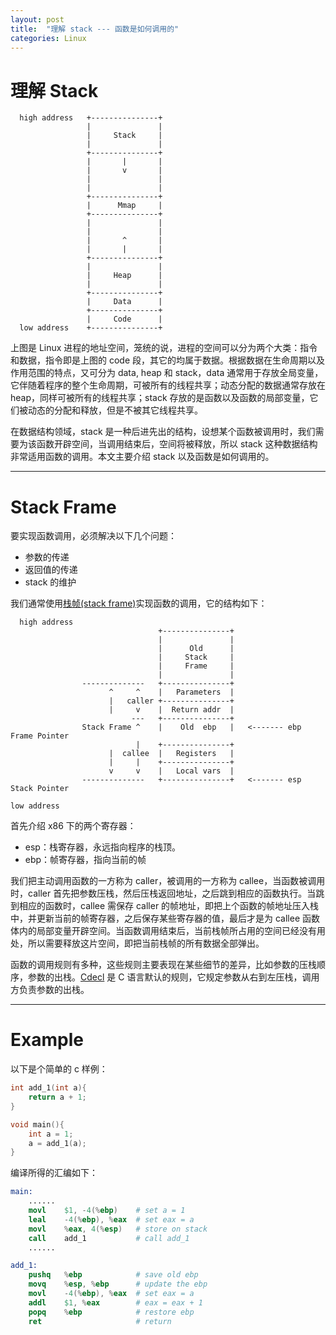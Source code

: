 ```yaml
---
layout: post
title:  "理解 stack --- 函数是如何调用的"
categories: Linux
---
```


# 理解 Stack

~~~
  high address   +---------------+
                 |               |
                 |     Stack     |
                 |               |
                 +---------------+
                 |       |       |
                 |       v       |
                 |               |
                 |               |
                 +---------------+
                 |      Mmap     |
                 +---------------+
                 |               |
                 |               |
                 |       ^       |
                 |       |       |
                 +---------------+
                 |               |
                 |     Heap      |
                 |               |
                 +---------------+
                 |     Data      | 
                 +---------------+
                 |     Code      |
  low address    +---------------+
~~~

上图是 Linux 进程的地址空间，笼统的说，进程的空间可以分为两个大类：指令和数据，指令即是上图的 code 段，其它的均属于数据。根据数据在生命周期以及作用范围的特点，又可分为 data, heap 和 stack，data 通常用于存放全局变量，它伴随着程序的整个生命周期，可被所有的线程共享；动态分配的数据通常存放在 heap，同样可被所有的线程共享；stack 存放的是函数以及函数的局部变量，它们被动态的分配和释放，但是不被其它线程共享。

在数据结构领域，stack 是一种后进先出的结构，设想某个函数被调用时，我们需要为该函数开辟空间，当调用结束后，空间将被释放，所以 stack 这种数据结构非常适用函数的调用。本文主要介绍 stack 以及函数是如何调用的。


-------

# Stack Frame

要实现函数调用，必须解决以下几个问题：

- 参数的传递
- 返回值的传递
- stack 的维护

我们通常使用[栈帧(stack frame)](https://en.wikipedia.org/wiki/Call_stack)实现函数的调用，它的结构如下：

~~~
  high address
                                 +---------------+
                                 |               |
                                 |      Old      |
                                 |     Stack     |
                                 |     Frame     |
                                 |               |
                --------------   +---------------+
                      ^     ^    |   Parameters  |
                      |   caller +---------------+
                      |     v    |  Return addr  |
                           ---   +---------------+
                Stack Frame ^    |    Old  ebp   |   <------- ebp  Frame Pointer
                            |    +---------------+
                      |  callee  |   Registers   |
                      |     |    +---------------+
                      v     v    |   Local vars  |
                --------------   +---------------+   <------- esp  Stack Pointer

low address  
~~~

首先介绍 x86 下的两个寄存器：

- esp：栈寄存器，永远指向程序的栈顶。
- ebp：帧寄存器，指向当前的帧

我们把主动调用函数的一方称为 caller，被调用的一方称为 callee，当函数被调用时，caller 首先把参数压栈，然后压栈返回地址，之后跳到相应的函数执行。当跳到相应的函数时，callee 需保存 caller 的帧地址，即把上个函数的帧地址压入栈中，并更新当前的帧寄存器，之后保存某些寄存器的值，最后才是为 callee 函数体内的局部变量开辟空间。当函数调用结束后，当前栈帧所占用的空间已经没有用处，所以需要释放这片空间，即把当前栈帧的所有数据全部弹出。

函数的调用规则有多种，这些规则主要表现在某些细节的差异，比如参数的压栈顺序，参数的出栈。[Cdecl](http://linux.die.net/man/1/cdecl) 是 C 语言默认的规则，它规定参数从右到左压栈，调用方负责参数的出栈。

----------

# Example

以下是个简单的 c 样例：

~~~ c 
int add_1(int a){
    return a + 1;
}

void main(){
    int a = 1;
    a = add_1(a);
}
~~~

编译所得的汇编如下：

~~~ s
main:
    ......
    movl    $1, -4(%ebp)    # set a = 1
    leal    -4(%ebp), %eax  # set eax = a
    movl    %eax, 4(%esp)   # store on stack
    call    add_1           # call add_1
    ......

add_1:
    pushq   %ebp            # save old ebp
    movq    %esp, %ebp      # update the ebp
    movl    -4(%ebp), %eax  # set eax = a
    addl    $1, %eax        # eax = eax + 1
    popq    %ebp            # restore ebp
    ret                     # return
~~~
